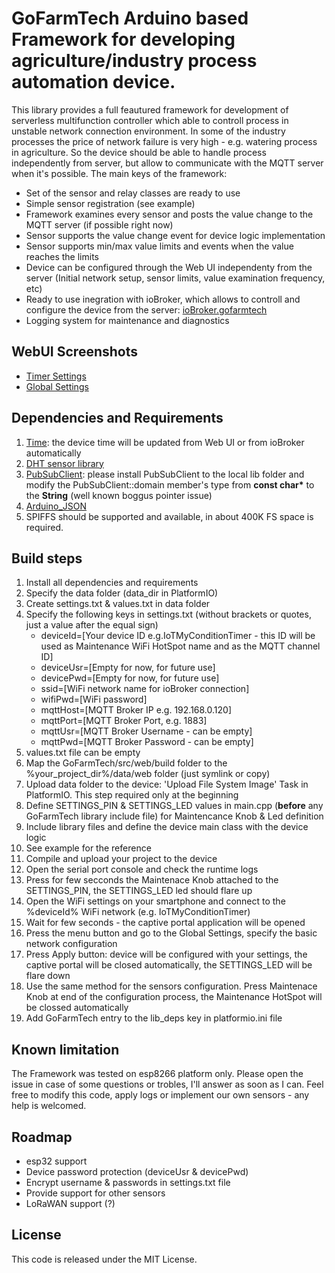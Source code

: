 # GoFarmTech Arduino based Framework for developing agriculture/industry process automation device.

This library provides a full feautured framework for development of serverless multifunction controller which able to controll process in unstable network connection environment. In some of the industry processes the price of network failure is very high - e.g. watering process in agriculture. So the device should be able to handle process independently from server, but allow to communicate with the MQTT server when it's possible. The main keys of the framework:

 - Set of the sensor and relay classes are ready to use
 - Simple sensor registration (see example)
 - Framework examines every sensor and posts the value change to the MQTT server (if possible right now)
 - Sensor supports the value change event for device logic implementation
 - Sensor supports min/max value limits and events when the value reaches the limits
 - Device can be configured through the Web UI independenty from the server (Initial network setup, sensor limits, value examination frequency, etc)
 - Ready to use inegration with ioBroker, which allows to controll and configure the device from the server: [ioBroker.gofarmtech](https://github.com/bratello/ioBroker.gofarmtech)
 - Logging system for maintenance and diagnostics

## WebUI Screenshots
 - [Timer Settings](screenshots/timerSettingsUI.jpg)
 - [Global Settings](screenshots/globalSettingsUI.jpg)

## Dependencies and Requirements
 1. [Time](http://playground.arduino.cc/code/time): the device time will be updated from Web UI or from ioBroker automatically
 2. [DHT sensor library](https://github.com/adafruit/DHT-sensor-library)
 3. [PubSubClient](https://github.com/knolleary/pubsubclient): please install PubSubClient to the local lib folder and modify the PubSubClient::domain member's type from **const char\*** to the **String** (well known boggus pointer issue)
 4. [Arduino_JSON](http://github.com/arduino-libraries/Arduino_JSON)
 5. SPIFFS should be supported and available, in about 400K FS space is required.

## Build steps
 1. Install all dependencies and requirements
 2. Specify the data folder (data_dir in PlatformIO)
 3. Create settings.txt & values.txt in data folder
 4. Specify the following keys in settings.txt (without brackets or quotes, just a value after the equal sign)
    * deviceId=[Your device ID e.g.IoTMyConditionTimer - this ID will be used as Maintenance WiFi HotSpot name and as the MQTT channel ID]
    * deviceUsr=[Empty for now, for future use]
    * devicePwd=[Empty for now, for future use]
    * ssid=[WiFi network name for ioBroker connection]
    * wifiPwd=[WiFi password]
    * mqttHost=[MQTT Broker IP e.g. 192.168.0.120]
    * mqttPort=[MQTT Broker Port, e.g. 1883]
    * mqttUsr=[MQTT Broker Username - can be empty]
    * mqttPwd=[MQTT Broker Password - can be empty]
 5. values.txt file can be empty
 6. Map the GoFarmTech/src/web/build folder to the %your_project_dir%/data/web folder (just symlink or copy)
 7. Upload data folder to the device: 'Upload File System Image' Task in PlatformIO. This step required only at the beginning
 8. Define SETTINGS_PIN & SETTINGS_LED values in main.cpp (**before** any GoFarmTech library include file) for Maintencance Knob & Led definition
 9. Include library files and define the device main class with the device logic
 10. See example for the reference
 11. Compile and upload your project to the device
 12. Open the serial port console and check the runtime logs
 13. Press for few secconds the Maintenace Knob attached to the SETTINGS_PIN, the SETTINGS_LED led should flare up
 14. Open the WiFi settings on your smartphone and connect to the %deviceId% WiFi network (e.g. IoTMyConditionTimer)
 15. Wait for few seconds - the captive portal application will be opened
 16. Press the menu button and go to the Global Settings, specify the basic network configuration
 17. Press Apply button: device will be configured with your settings, the captive portal will be closed automatically, the SETTINGS_LED will be flare down
 18. Use the same method for the sensors configuration. Press Maintenace Knob at end of the configuration process, the Maintenance HotSpot will be clossed automatically
 19. Add GoFarmTech entry to the lib_deps key in platformio.ini file

## Known limitation
The Framework was tested on esp8266 platform only. Please open the issue in case of some questions or trobles, I'll answer as soon as I can. Feel free to modify this code, apply logs or implement our own sensors - any help is welcomed.

## Roadmap
 - esp32 support
 - Device password protection (deviceUsr & devicePwd)
 - Encrypt username & passwords in settings.txt file
 - Provide support for other sensors
 - LoRaWAN support (?)


## License
This code is released under the MIT License.